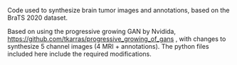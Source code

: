 Code used to synthesize brain tumor images and annotations, based on the BraTS 2020 dataset.

Based on using the progressive growing GAN by Nvidida, https://github.com/tkarras/progressive_growing_of_gans , with changes to synthesize 5 channel images (4 MRI + annotations). The python files included here include the required modifications.
